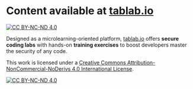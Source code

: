 # Content available at [tablab.io][1]

[![CC BY-NC-ND 4.0][cc-by-nc-nd-shield]][cc-by-nc-nd]

Designed as a microlearning-oriented platform, [tablab.io][1] offers **secure coding labs** with hands-on **training exercises** to boost developers master the security of any code.

This work is licensed under a
[Creative Commons Attribution-NonCommercial-NoDerivs 4.0 International License][cc-by-nc-nd].

[![CC BY-NC-ND 4.0][cc-by-nc-nd-image]][cc-by-nc-nd]

[1]: https://tablab.io
[cc-by-nc-nd]: http://creativecommons.org/licenses/by-nc-nd/4.0/
[cc-by-nc-nd-image]: https://licensebuttons.net/l/by-nc-nd/4.0/88x31.png
[cc-by-nc-nd-shield]: https://img.shields.io/badge/License-CC%20BY--NC--ND%204.0-lightgrey.svg
